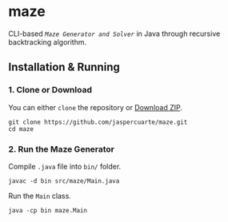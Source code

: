 
# maze

CLI-based *`Maze Generator and Solver`* in Java through recursive backtracking algorithm.  

## Installation & Running

### 1. Clone or Download
You can either `clone` the repository or [Download ZIP](https://github.com/yourusername/pingpong/archive/refs/heads/main.zip).

```code
git clone https://github.com/jaspercuarte/maze.git
cd maze
```

### 2. Run the Maze Generator
Compile `.java` file into `bin/` folder.

```code
javac -d bin src/maze/Main.java
```

Run the `Main` class.

```code
java -cp bin maze.Main
```

